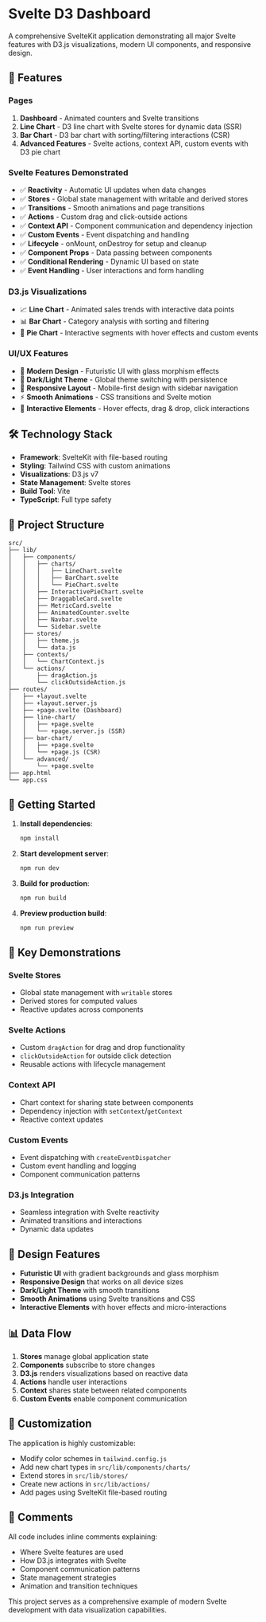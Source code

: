 # Svelte D3 Dashboard

A comprehensive SvelteKit application demonstrating all major Svelte features with D3.js visualizations, modern UI components, and responsive design.

## 🚀 Features

### Pages
1. **Dashboard** - Animated counters and Svelte transitions
2. **Line Chart** - D3 line chart with Svelte stores for dynamic data (SSR)
3. **Bar Chart** - D3 bar chart with sorting/filtering interactions (CSR)
4. **Advanced Features** - Svelte actions, context API, custom events with D3 pie chart

### Svelte Features Demonstrated
- ✅ **Reactivity** - Automatic UI updates when data changes
- ✅ **Stores** - Global state management with writable and derived stores
- ✅ **Transitions** - Smooth animations and page transitions
- ✅ **Actions** - Custom drag and click-outside actions
- ✅ **Context API** - Component communication and dependency injection
- ✅ **Custom Events** - Event dispatching and handling
- ✅ **Lifecycle** - onMount, onDestroy for setup and cleanup
- ✅ **Component Props** - Data passing between components
- ✅ **Conditional Rendering** - Dynamic UI based on state
- ✅ **Event Handling** - User interactions and form handling

### D3.js Visualizations
- 📈 **Line Chart** - Animated sales trends with interactive data points
- 📊 **Bar Chart** - Category analysis with sorting and filtering
- 🥧 **Pie Chart** - Interactive segments with hover effects and custom events

### UI/UX Features
- 🎨 **Modern Design** - Futuristic UI with glass morphism effects
- 🌙 **Dark/Light Theme** - Global theme switching with persistence
- 📱 **Responsive Layout** - Mobile-first design with sidebar navigation
- ⚡ **Smooth Animations** - CSS transitions and Svelte motion
- 🎯 **Interactive Elements** - Hover effects, drag & drop, click interactions

## 🛠️ Technology Stack

- **Framework**: SvelteKit with file-based routing
- **Styling**: Tailwind CSS with custom animations
- **Visualizations**: D3.js v7
- **State Management**: Svelte stores
- **Build Tool**: Vite
- **TypeScript**: Full type safety

## 📁 Project Structure

```
src/
├── lib/
│   ├── components/
│   │   ├── charts/
│   │   │   ├── LineChart.svelte
│   │   │   ├── BarChart.svelte
│   │   │   └── PieChart.svelte
│   │   ├── InteractivePieChart.svelte
│   │   ├── DraggableCard.svelte
│   │   ├── MetricCard.svelte
│   │   ├── AnimatedCounter.svelte
│   │   ├── Navbar.svelte
│   │   └── Sidebar.svelte
│   ├── stores/
│   │   ├── theme.js
│   │   └── data.js
│   ├── contexts/
│   │   └── ChartContext.js
│   └── actions/
│       ├── dragAction.js
│       └── clickOutsideAction.js
├── routes/
│   ├── +layout.svelte
│   ├── +layout.server.js
│   ├── +page.svelte (Dashboard)
│   ├── line-chart/
│   │   ├── +page.svelte
│   │   └── +page.server.js (SSR)
│   ├── bar-chart/
│   │   ├── +page.svelte
│   │   └── +page.js (CSR)
│   └── advanced/
│       └── +page.svelte
├── app.html
└── app.css
```

## 🚀 Getting Started

1. **Install dependencies**:
   ```bash
   npm install
   ```

2. **Start development server**:
   ```bash
   npm run dev
   ```

3. **Build for production**:
   ```bash
   npm run build
   ```

4. **Preview production build**:
   ```bash
   npm run preview
   ```

## 🎯 Key Demonstrations

### Svelte Stores
- Global state management with `writable` stores
- Derived stores for computed values
- Reactive updates across components

### Svelte Actions
- Custom `dragAction` for drag and drop functionality
- `clickOutsideAction` for outside click detection
- Reusable actions with lifecycle management

### Context API
- Chart context for sharing state between components
- Dependency injection with `setContext`/`getContext`
- Reactive context updates

### Custom Events
- Event dispatching with `createEventDispatcher`
- Custom event handling and logging
- Component communication patterns

### D3.js Integration
- Seamless integration with Svelte reactivity
- Animated transitions and interactions
- Dynamic data updates

## 🎨 Design Features

- **Futuristic UI** with gradient backgrounds and glass morphism
- **Responsive Design** that works on all device sizes
- **Dark/Light Theme** with smooth transitions
- **Smooth Animations** using Svelte transitions and CSS
- **Interactive Elements** with hover effects and micro-interactions

## 📊 Data Flow

1. **Stores** manage global application state
2. **Components** subscribe to store changes
3. **D3.js** renders visualizations based on reactive data
4. **Actions** handle user interactions
5. **Context** shares state between related components
6. **Custom Events** enable component communication

## 🔧 Customization

The application is highly customizable:

- Modify color schemes in `tailwind.config.js`
- Add new chart types in `src/lib/components/charts/`
- Extend stores in `src/lib/stores/`
- Create new actions in `src/lib/actions/`
- Add pages using SvelteKit file-based routing

## 📝 Comments

All code includes inline comments explaining:
- Where Svelte features are used
- How D3.js integrates with Svelte
- Component communication patterns
- State management strategies
- Animation and transition techniques

This project serves as a comprehensive example of modern Svelte development with data visualization capabilities.